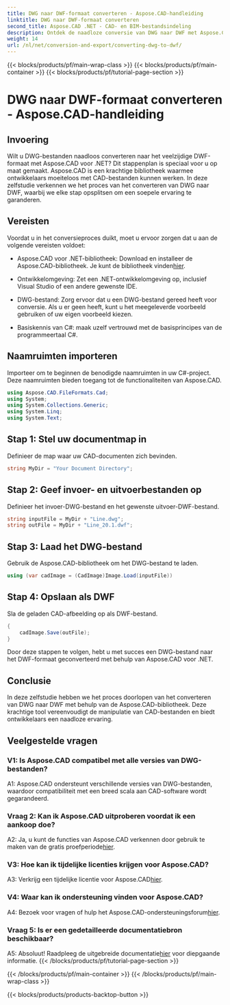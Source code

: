 ```yaml
---
title: DWG naar DWF-formaat converteren - Aspose.CAD-handleiding
linktitle: DWG naar DWF-formaat converteren
second_title: Aspose.CAD .NET - CAD- en BIM-bestandsindeling
description: Ontdek de naadloze conversie van DWG naar DWF met Aspose.CAD voor .NET. Volg onze stapsgewijze handleiding voor een probleemloze ervaring.
weight: 14
url: /nl/net/conversion-and-export/converting-dwg-to-dwf/
---
```


{{< blocks/products/pf/main-wrap-class >}}
{{< blocks/products/pf/main-container >}}
{{< blocks/products/pf/tutorial-page-section >}}

# DWG naar DWF-formaat converteren - Aspose.CAD-handleiding

## Invoering

Wilt u DWG-bestanden naadloos converteren naar het veelzijdige DWF-formaat met Aspose.CAD voor .NET? Dit stappenplan is speciaal voor u op maat gemaakt. Aspose.CAD is een krachtige bibliotheek waarmee ontwikkelaars moeiteloos met CAD-bestanden kunnen werken. In deze zelfstudie verkennen we het proces van het converteren van DWG naar DWF, waarbij we elke stap opsplitsen om een soepele ervaring te garanderen.

## Vereisten

Voordat u in het conversieproces duikt, moet u ervoor zorgen dat u aan de volgende vereisten voldoet:

-  Aspose.CAD voor .NET-bibliotheek: Download en installeer de Aspose.CAD-bibliotheek. Je kunt de bibliotheek vinden[hier](https://releases.aspose.com/cad/net/).

- Ontwikkelomgeving: Zet een .NET-ontwikkelomgeving op, inclusief Visual Studio of een andere gewenste IDE.

- DWG-bestand: Zorg ervoor dat u een DWG-bestand gereed heeft voor conversie. Als u er geen heeft, kunt u het meegeleverde voorbeeld gebruiken of uw eigen voorbeeld kiezen.

- Basiskennis van C#: maak uzelf vertrouwd met de basisprincipes van de programmeertaal C#.

## Naamruimten importeren

Importeer om te beginnen de benodigde naamruimten in uw C#-project. Deze naamruimten bieden toegang tot de functionaliteiten van Aspose.CAD.

```csharp
using Aspose.CAD.FileFormats.Cad;
using System;
using System.Collections.Generic;
using System.Linq;
using System.Text;
```

## Stap 1: Stel uw documentmap in

Definieer de map waar uw CAD-documenten zich bevinden.

```csharp
string MyDir = "Your Document Directory";
```

## Stap 2: Geef invoer- en uitvoerbestanden op

Definieer het invoer-DWG-bestand en het gewenste uitvoer-DWF-bestand.

```csharp
string inputFile = MyDir + "Line.dwg";
string outFile = MyDir + "Line_20.1.dwf";
```

## Stap 3: Laad het DWG-bestand

Gebruik de Aspose.CAD-bibliotheek om het DWG-bestand te laden.

```csharp
using (var cadImage = (CadImage)Image.Load(inputFile))
```

## Stap 4: Opslaan als DWF

Sla de geladen CAD-afbeelding op als DWF-bestand.

```csharp
{
    cadImage.Save(outFile);
}
```

Door deze stappen te volgen, hebt u met succes een DWG-bestand naar het DWF-formaat geconverteerd met behulp van Aspose.CAD voor .NET.

## Conclusie

In deze zelfstudie hebben we het proces doorlopen van het converteren van DWG naar DWF met behulp van de Aspose.CAD-bibliotheek. Deze krachtige tool vereenvoudigt de manipulatie van CAD-bestanden en biedt ontwikkelaars een naadloze ervaring.

## Veelgestelde vragen

### V1: Is Aspose.CAD compatibel met alle versies van DWG-bestanden?

A1: Aspose.CAD ondersteunt verschillende versies van DWG-bestanden, waardoor compatibiliteit met een breed scala aan CAD-software wordt gegarandeerd.

### Vraag 2: Kan ik Aspose.CAD uitproberen voordat ik een aankoop doe?

 A2: Ja, u kunt de functies van Aspose.CAD verkennen door gebruik te maken van de gratis proefperiode[hier](https://releases.aspose.com/).

### V3: Hoe kan ik tijdelijke licenties krijgen voor Aspose.CAD?

 A3: Verkrijg een tijdelijke licentie voor Aspose.CAD[hier](https://purchase.aspose.com/temporary-license/).

### V4: Waar kan ik ondersteuning vinden voor Aspose.CAD?

A4: Bezoek voor vragen of hulp het Aspose.CAD-ondersteuningsforum[hier](https://forum.aspose.com/c/cad/19).

### Vraag 5: Is er een gedetailleerde documentatiebron beschikbaar?

 A5: Absoluut! Raadpleeg de uitgebreide documentatie[hier](https://reference.aspose.com/cad/net/) voor diepgaande informatie.
{{< /blocks/products/pf/tutorial-page-section >}}

{{< /blocks/products/pf/main-container >}}
{{< /blocks/products/pf/main-wrap-class >}}

{{< blocks/products/products-backtop-button >}}
